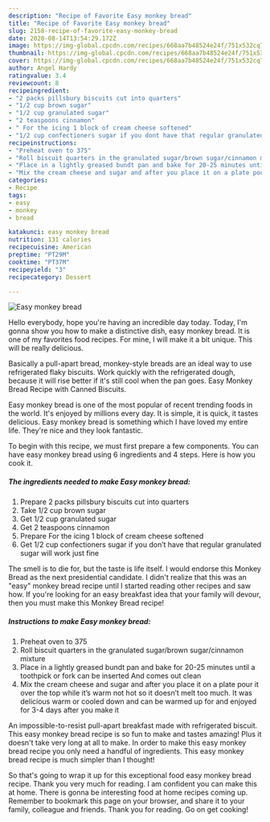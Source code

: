 ```yaml
---
description: "Recipe of Favorite Easy monkey bread"
title: "Recipe of Favorite Easy monkey bread"
slug: 2158-recipe-of-favorite-easy-monkey-bread
date: 2020-08-14T13:54:29.172Z
image: https://img-global.cpcdn.com/recipes/668aa7b48524e24f/751x532cq70/easy-monkey-bread-recipe-main-photo.jpg
thumbnail: https://img-global.cpcdn.com/recipes/668aa7b48524e24f/751x532cq70/easy-monkey-bread-recipe-main-photo.jpg
cover: https://img-global.cpcdn.com/recipes/668aa7b48524e24f/751x532cq70/easy-monkey-bread-recipe-main-photo.jpg
author: Angel Hardy
ratingvalue: 3.4
reviewcount: 8
recipeingredient:
- "2 packs pillsbury biscuits cut into quarters"
- "1/2 cup brown sugar"
- "1/2 cup granulated sugar"
- "2 teaspoons cinnamon"
- " For the icing 1 block of cream cheese softened"
- "1/2 cup confectioners sugar if you dont have that regular granulated sugar will work just fine"
recipeinstructions:
- "Preheat oven to 375"
- "Roll biscuit quarters in the granulated sugar/brown sugar/cinnamon mixture"
- "Place in a lightly greased bundt pan and bake for 20-25 minutes until a toothpick or fork can be inserted And comes out clean"
- "Mix the cream cheese and sugar and after you place it on a plate pour it over the top while it’s warm not hot so it doesn’t melt too much. It was delicious warm or cooled down and can be warmed up for and enjoyed for 3-4 days after you make it"
categories:
- Recipe
tags:
- easy
- monkey
- bread

katakunci: easy monkey bread 
nutrition: 131 calories
recipecuisine: American
preptime: "PT29M"
cooktime: "PT37M"
recipeyield: "3"
recipecategory: Dessert

---
```



![Easy monkey bread](https://img-global.cpcdn.com/recipes/668aa7b48524e24f/751x532cq70/easy-monkey-bread-recipe-main-photo.jpg)

Hello everybody, hope you're having an incredible day today. Today, I'm gonna show you how to make a distinctive dish, easy monkey bread. It is one of my favorites food recipes. For mine, I will make it a bit unique. This will be really delicious.

Basically a pull-apart bread, monkey-style breads are an ideal way to use refrigerated flaky biscuits. Work quickly with the refrigerated dough, because it will rise better if it&#39;s still cool when the pan goes. Easy Monkey Bread Recipe with Canned Biscuits.

Easy monkey bread is one of the most popular of recent trending foods in the world. It's enjoyed by millions every day. It is simple, it is quick, it tastes delicious. Easy monkey bread is something which I have loved my entire life. They're nice and they look fantastic.


To begin with this recipe, we must first prepare a few components. You can have easy monkey bread using 6 ingredients and 4 steps. Here is how you cook it.

<!--inarticleads1-->

##### The ingredients needed to make Easy monkey bread:

1. Prepare 2 packs pillsbury biscuits cut into quarters
1. Take 1/2 cup brown sugar
1. Get 1/2 cup granulated sugar
1. Get 2 teaspoons cinnamon
1. Prepare  For the icing 1 block of cream cheese softened
1. Get 1/2 cup confectioners sugar if you don’t have that regular granulated sugar will work just fine


The smell is to die for, but the taste is life itself. I would endorse this Monkey Bread as the next presidential candidate. I didn&#39;t realize that this was an &#34;easy&#34; monkey bread recipe until I started reading other recipes and saw how. If you&#39;re looking for an easy breakfast idea that your family will devour, then you must make this Monkey Bread recipe! 

<!--inarticleads2-->

##### Instructions to make Easy monkey bread:

1. Preheat oven to 375
1. Roll biscuit quarters in the granulated sugar/brown sugar/cinnamon mixture
1. Place in a lightly greased bundt pan and bake for 20-25 minutes until a toothpick or fork can be inserted And comes out clean
1. Mix the cream cheese and sugar and after you place it on a plate pour it over the top while it’s warm not hot so it doesn’t melt too much. It was delicious warm or cooled down and can be warmed up for and enjoyed for 3-4 days after you make it


An impossible-to-resist pull-apart breakfast made with refrigerated biscuit. This easy monkey bread recipe is so fun to make and tastes amazing! Plus it doesn&#39;t take very long at all to make. In order to make this easy monkey bread recipe you only need a handful of ingredients. This easy monkey bread recipe is much simpler than I thought! 

So that's going to wrap it up for this exceptional food easy monkey bread recipe. Thank you very much for reading. I am confident you can make this at home. There is gonna be interesting food at home recipes coming up. Remember to bookmark this page on your browser, and share it to your family, colleague and friends. Thank you for reading. Go on get cooking!
